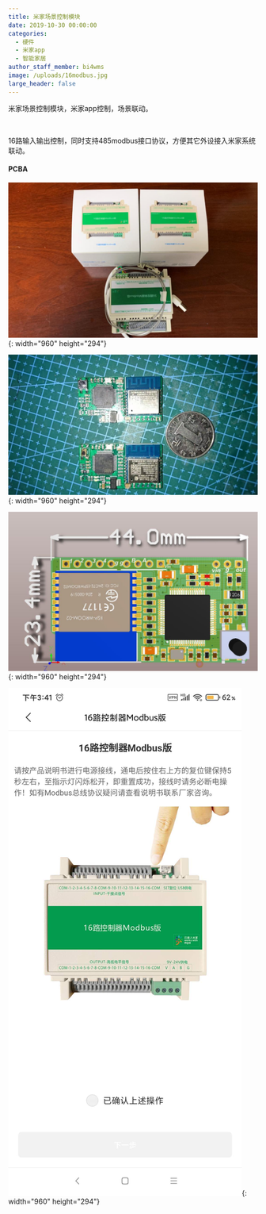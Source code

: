 ```yaml
---
title: 米家场景控制模块
date: 2019-10-30 00:00:00
categories:
  - 硬件
  - 米家app
  - 智能家居
author_staff_member: bi4wms
image: /uploads/16modbus.jpg
large_header: false
---
```


米家场景控制模块，米家app控制，场景联动。

&nbsp;

16路输入输出控制，同时支持485modbus接口协议，方便其它外设接入米家系统联动。

#### PCBA

![](/uploads/16modbus.jpg){: width="960" height="294"}

![](/uploads/16路场景模块.jpg){: width="960" height="294"}

![](/uploads/16路场景小模块3D-PCBA.jpg){: width="960" height="294"}

![](/uploads/16路控制器.jpg){: width="960" height="294"}